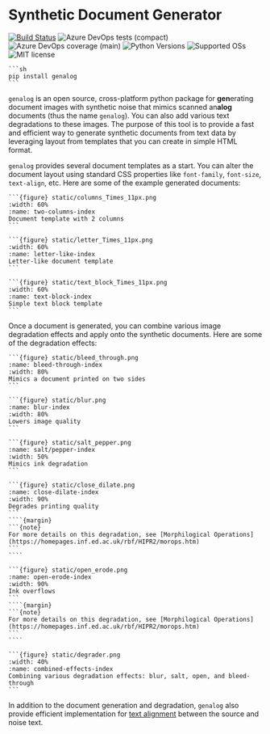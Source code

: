 # Synthetic Document Generator

[![Build Status](https://dev.azure.com/genalog-dev/genalog/_apis/build/status/Nightly-Build?branchName=main)](https://dev.azure.com/genalog-dev/genalog/_build/latest?definitionId=4&branchName=main) ![Azure DevOps tests (compact)](https://img.shields.io/azure-devops/tests/genalog-dev/genalog/4?compact_message) ![Azure DevOps coverage (main)](https://img.shields.io/azure-devops/coverage/genalog-dev/genalog/4/main) ![Python Versions](https://img.shields.io/badge/py-3.6%20%7C%203.7%20%7C%203.8%20-blue) ![Supported OSs](https://img.shields.io/badge/platform-%20linux--64%20-red) ![MIT license](https://img.shields.io/badge/License-MIT-blue.svg)

````{margin}
```sh
pip install genalog
```
````

`genalog` is an open source, cross-platform python package for **gen**erating document images with synthetic noise that mimics scanned an**alog** documents (thus the name `genalog`). You can also add various text degradations to these images. The purpose of this tool is to provide a fast and efficient way to generate synthetic documents from text data by leveraging layout from templates that you can create in simple HTML format.

`genalog` provides several document templates as a start. You can alter the document layout using standard CSS properties like `font-family`, `font-size`, `text-align`, etc. Here are some of the example generated documents:

````{tab} Multi-Column
```{figure} static/columns_Times_11px.png
:width: 60%
:name: two-columns-index
Document template with 2 columns 
```
````
````{tab} Letter-like
```{figure} static/letter_Times_11px.png
:width: 60%
:name: letter-like-index
Letter-like document template
```
````
````{tab} Simple Text Block
```{figure} static/text_block_Times_11px.png
:width: 60%
:name: text-block-index
Simple text block template
```
````

Once a document is generated, you can combine various image degradation effects and apply onto the synthetic documents. Here are some of the degradation effects:

````{tab} Bleed-through
```{figure} static/bleed_through.png
:name: bleed-through-index
:width: 80%
Mimics a document printed on two sides
```
````
````{tab} Blur
```{figure} static/blur.png
:name: blur-index
:width: 80%
Lowers image quality
```
````
````{tab} Salt/Pepper
```{figure} static/salt_pepper.png
:name: salt/pepper-index
:width: 50%
Mimics ink degradation
```
````
`````{tab} Close/Dilate
```{figure} static/close_dilate.png
:name: close-dilate-index
:width: 90%
Degrades printing quality
```
````{margin}
```{note}
For more details on this degradation, see [Morphilogical Operations](https://homepages.inf.ed.ac.uk/rbf/HIPR2/morops.htm)
```
````
`````
`````{tab} Open/Erode
```{figure} static/open_erode.png
:name: open-erode-index
:width: 90%
Ink overflows
```
````{margin}
```{note}
For more details on this degradation, see [Morphilogical Operations](https://homepages.inf.ed.ac.uk/rbf/HIPR2/morops.htm)
```
````
`````
````{tab} Combined Effects
```{figure} static/degrader.png
:width: 40%
:name: combined-effects-index
Combining various degradation effects: blur, salt, open, and bleed-through
```
````

In addition to the document generation and degradation, `genalog` also provide efficient implementation for [text alignment](text-alignment-page) between the source and noise text.

